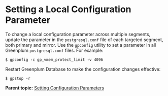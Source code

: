 # Setting a Local Configuration Parameter 

To change a local configuration parameter across multiple segments, update the parameter in the `postgresql.conf` file of each targeted segment, both primary and mirror. Use the `gpconfig` utility to set a parameter in all Greenplum `postgresql.conf` files. For example:

```
$ gpconfig -c gp_vmem_protect_limit -v 4096
```

Restart Greenplum Database to make the configuration changes effective:

```
$ gpstop -r
```

**Parent topic:** [Setting Configuration Parameters](../topics/g-setting-configuration-parameters.html)

